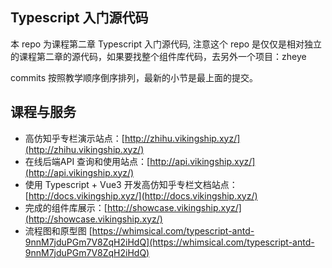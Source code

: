 ## Typescript 入门源代码

本 repo 为课程第二章 Typescript 入门源代码, 注意这个 repo 是仅仅是相对独立的课程第二章的源代码，如果要找整个组件库代码，去另外一个项目：zheye

commits 按照教学顺序倒序排列，最新的小节是最上面的提交。


## 课程与服务

* 高仿知乎专栏演示站点：[http://zhihu.vikingship.xyz/](http://zhihu.vikingship.xyz/)
* 在线后端API 查询和使用站点：[http://api.vikingship.xyz/](http://api.vikingship.xyz/)
* 使用 Typescript + Vue3 开发高仿知乎专栏文档站点：[http://docs.vikingship.xyz/](http://docs.vikingship.xyz/)
* 完成的组件库展示：[http://showcase.vikingship.xyz/](http://showcase.vikingship.xyz/)
* 流程图和原型图
[https://whimsical.com/typescript-antd-9nnM7jduPGm7V8ZqH2iHdQ](https://whimsical.com/typescript-antd-9nnM7jduPGm7V8ZqH2iHdQ)